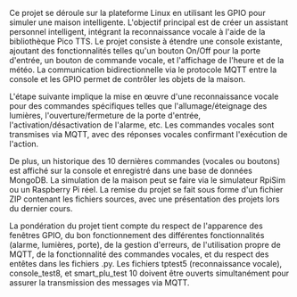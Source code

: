 Ce projet se déroule sur la plateforme Linux en utilisant les GPIO pour simuler une maison intelligente. L'objectif principal est de créer un assistant personnel intelligent, intégrant la reconnaissance vocale à l'aide de la bibliothèque Pico TTS. Le projet consiste à étendre une console existante, ajoutant des fonctionnalités telles qu'un bouton On/Off pour la porte d'entrée, un bouton de commande vocale, et l'affichage de l'heure et de la météo. La communication bidirectionnelle via le protocole MQTT entre la console et les GPIO permet de contrôler les objets de la maison.

L'étape suivante implique la mise en œuvre d'une reconnaissance vocale pour des commandes spécifiques telles que l'allumage/éteignage des lumières, l'ouverture/fermeture de la porte d'entrée, l'activation/désactivation de l'alarme, etc. Les commandes vocales sont transmises via MQTT, avec des réponses vocales confirmant l'exécution de l'action.

De plus, un historique des 10 dernières commandes (vocales ou boutons) est affiché sur la console et enregistré dans une base de données MongoDB. La simulation de la maison peut se faire via le simulateur RpiSim ou un Raspberry Pi réel. La remise du projet se fait sous forme d'un fichier ZIP contenant les fichiers sources, avec une présentation des projets lors du dernier cours.

La pondération du projet tient compte du respect de l'apparence des fenêtres GPIO, du bon fonctionnement des différentes fonctionnalités (alarme, lumières, porte), de la gestion d'erreurs, de l'utilisation propre de MQTT, de la fonctionnalité des commandes vocales, et du respect des entêtes dans les fichiers .py. Les fichiers tptest5 (reconnaissance vocale), console_test8, et smart_plu_test 10 doivent être ouverts simultanément pour assurer la transmission des messages via MQTT.
